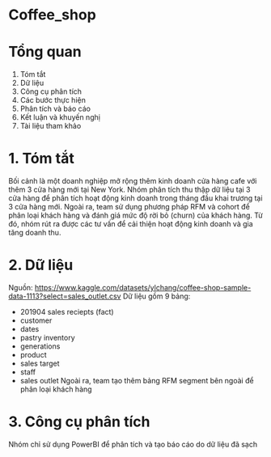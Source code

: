 # Coffee_shop
# Tổng quan
1. Tóm tắt
2. Dữ liệu 
3. Công cụ phân tích
4. Các bước thực hiện
5. Phân tích và báo cáo
6. Kết luận và khuyến nghị
7. Tài liệu tham khảo

# 1. Tóm tắt
Bối cảnh là một doanh nghiệp mở rộng thêm kinh doanh cửa hàng cafe với thêm 3 cửa hàng mới tại New York. Nhóm phân tích thu thập dữ liệu tại 3 cửa hàng để phân tích hoạt động kinh doanh trong tháng đầu khai trương tại 3 cửa hàng mới. Ngoài ra, team sử dụng phương pháp RFM và cohort để phân loại khách hàng và đánh giá mức độ rời bỏ (churn) của khách hàng. Từ đó, nhóm rút ra được các tư vấn để cải thiện hoạt động kinh doanh và gia tăng doanh thu.

# 2. Dữ liệu
Nguồn: https://www.kaggle.com/datasets/ylchang/coffee-shop-sample-data-1113?select=sales_outlet.csv
Dữ liệu gồm 9 bảng:
- 201904 sales reciepts (fact)
- customer
- dates
- pastry inventory
- generations
- product
- sales target
- staff
- sales outlet
Ngoài ra, team tạo thêm bảng RFM segment bên ngoài để phân loại khách hàng

# 3. Công cụ phân tích
Nhóm chỉ sử dụng PowerBI để phân tích và tạo báo cáo do dữ liệu đã sạch
